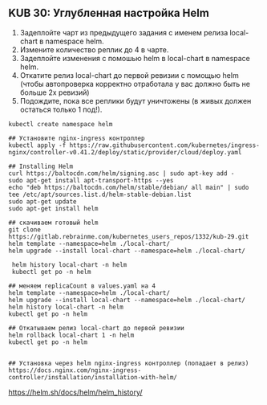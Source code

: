 ## KUB 30: Углубленная настройка Helm

1. Задеплойте чарт из предыдущего задания с именем релиза local-chart в namespace helm.
2. Измените количество реплик до 4 в чарте.
3. Задеплойте изменения с помошью helm в local-chart в namespace helm.
4. Откатите релиз local-chart до первой ревизии с помощью helm (чтобы автопроверка корректно отработала у вас должно быть не больше 2х ревизий)
5. Подождите, пока все реплики будут уничтожены (в живых должен остаться только 1 под!). 

```
kubectl create namespace helm

## Установите nginx-ingress контроллер
kubectl apply -f https://raw.githubusercontent.com/kubernetes/ingress-nginx/controller-v0.41.2/deploy/static/provider/cloud/deploy.yaml

## Installing Helm
curl https://baltocdn.com/helm/signing.asc | sudo apt-key add -
sudo apt-get install apt-transport-https --yes
echo "deb https://baltocdn.com/helm/stable/debian/ all main" | sudo tee /etc/apt/sources.list.d/helm-stable-debian.list
sudo apt-get update
sudo apt-get install helm

## скачиваем готовый helm
git clone https://gitlab.rebrainme.com/kubernetes_users_repos/1332/kub-29.git
helm template --namespace=helm ./local-chart/
helm upgrade --install local-chart --namespace=helm ./local-chart/

 helm history local-chart -n helm
 kubectl get po -n helm
 
## меняем replicaCount в values.yaml на 4
helm template --namespace=helm ./local-chart/
helm upgrade --install local-chart --namespace=helm ./local-chart/
helm history local-chart -n helm
kubectl get po -n helm

## Откатываем релиз local-chart до первой ревизии
helm rollback local-chart 1 -n helm
kubectl get po -n helm


```

```
## Установка через helm nginx-ingress контроллер (попадает в релиз)
https://docs.nginx.com/nginx-ingress-controller/installation/installation-with-helm/
```

https://helm.sh/docs/helm/helm_history/





